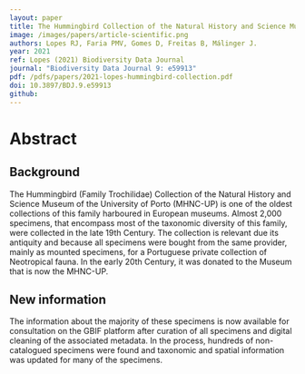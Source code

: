 ```yaml
---
layout: paper
title: The Hummingbird Collection of the Natural History and Science Museum of the University of Porto (MHNC-UP), Portugal
image: /images/papers/article-scientific.png
authors: Lopes RJ, Faria PMV, Gomes D, Freitas B, Málinger J.
year: 2021
ref: Lopes (2021) Biodiversity Data Journal
journal: "Biodiversity Data Journal 9: e59913"
pdf: /pdfs/papers/2021-lopes-hummingbird-collection.pdf
doi: 10.3897/BDJ.9.e59913
github: 
---
```


# Abstract

## Background

The Hummingbird (Family Trochilidae) Collection of the Natural History and Science Museum of the University of Porto (MHNC-UP) is one of the oldest collections of this family harboured in European museums. Almost 2,000 specimens, that encompass most of the taxonomic diversity of this family, were collected in the late 19th Century. The collection is relevant due its antiquity and because all specimens were bought from the same provider, mainly as mounted specimens, for a Portuguese private collection of Neotropical fauna. In the early 20th Century, it was donated to the Museum that is now the MHNC-UP.

## New information

The information about the majority of these specimens is now available for consultation on the GBIF platform after curation of all specimens and digital cleaning of the associated metadata. In the process, hundreds of non-catalogued specimens were found and taxonomic and spatial information was updated for many of the specimens.

